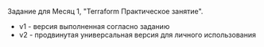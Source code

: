 Задание для Месяц 1, "Terraform Практическое занятие".  
* v1 - версия выполненная согласно заданию  
* v2 - продвинутая универсальная версия для личного использования  
